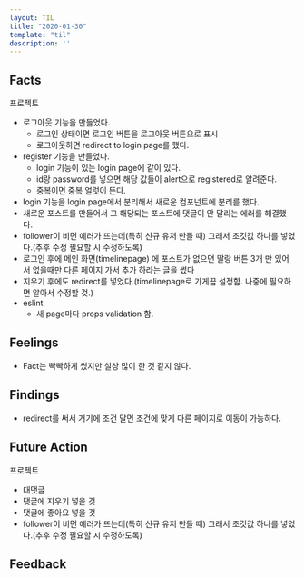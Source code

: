 ```yaml
---
layout: TIL
title: "2020-01-30"
template: "til"
description: ''
---
```


## Facts

프로젝트

- 로그아웃 기능을 만들었다.
  - 로그인 상태이면 로그인 버튼을 로그아웃 버튼으로 표시
  - 로그아웃하면 redirect to login page를 했다.
- register 기능을 만들었다.
  - login 기능이 있는 login page에 같이 있다.
  - id랑 password를 넣으면 해당 값들이 alert으로 registered로 알려준다.
  - 중복이면 중복 얼럿이 뜬다.
- login 기능을 login page에서 분리해서 새로운 컴포넌트에 분리를 했다.
- 새로운 포스트를 만들어서 그 해당되는 포스트에 댓글이 안 달리는 에러를 해결했다.
- follower이 비면 에러가 뜨는데(특히 신규 유저 만들 때) 그래서 초깃값 하나를 넣었다.(추후 수정 필요할 시 수정하도록)
- 로그인 후에 메인 화면(timelinepage) 에 포스트가 없으면 딸랑 버튼 3개 만 있어서 없을때만 다른 페이지 가서 추가 하라는 글을 썼다
- 지우기 후에도 redirect를 넣었다.(timelinepage로 가게끔 설정함. 나중에 필요하면 알아서 수정할 것.)
- eslint
  - 새 page마다 props validation 함.

## Feelings

- Fact는 빡빡하게 썼지만 실상 많이 한 것 같지 않다.

## Findings

- redirect를 써서 거기에 조건 달면 조건에 맞게 다른 페이지로 이동이 가능하다.

## Future Action

프로젝트

- 대댓글
- 댓글에 지우기 넣을 것
- 댓글에 좋아요 넣을 것
- follower이 비면 에러가 뜨는데(특히 신규 유저 만들 때) 그래서 초깃값 하나를 넣었다.(추후 수정 필요할 시 수정하도록)

## Feedback
